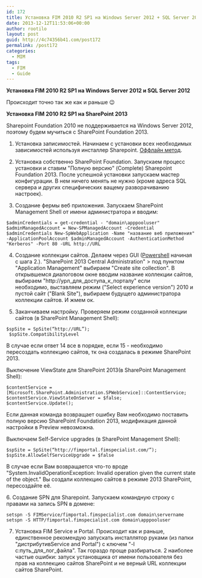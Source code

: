 ```yaml
---
id: 172
title: Установка FIM 2010 R2 SP1 на Windows Server 2012 + SQL Server 2012 и SharePoint 2013
date: 2013-12-12T11:53:06+00:00
author: rootilo
layout: post
guid: http://4c74356b41.com/post172
permalink: /post172
categories:
  - MIM
tags:
  - FIM
  - Guide
---
```

**Установка FIM 2010 R2 SP1 на Windows Server 2012 и SQL Server 2012**
  
Происходит точно так же как и раньше 😉

**Установка FIM 2010 R2 SP1 на SharePoint 2013**
  
Sharepoint Foundation 2010 не поддерживается на Windows Server 2012, поэтому будем мучиться с SharePoint Foundation 2013.
  
1. Установка записимостей. Начинаем с установки всех необходимых зависимостей используя инсталлер Sharepoint. [Оффлайн метод](http://4c74356b41.com/post185).

2. Установка собственно SharePoint Foundation. Запускаем процесс установки и ставим "Полную версию" (Complete) Sharepoint Foundation 2013. После успешной установки запускаем мастер конфигурации. В нем ничего менять не нужно (кроме адреса SQL сервера и других специфических ващему разворачиванию настроек).

3. Создание фермы веб приложения. Запускаем SharePoint Management Shell от имени администратора и вводим:

```
$adminCredentials = get-credential - "domain\apppooluser"
$adminManagedAccount = New-SPManagedAccount -Credential $adminCredentials New-SpWebApplication -Name "название веб приложения" -ApplicationPoolAccount $adminManagedAccount -AuthenticationMethod "Kerberos" -Port 80 -URL http://URL
```

4. Создание коллекции сайтов. Делаем через GUI ([Powershell](http://4c74356b41.com/post180) начиная с шага 2.). "SharePoint 2013 Central Administration" > под пунктом "Application Management" выбираем "Create site collection". В открывшемся диалоговом окне вводим название коллекции сайтов, выбираем "http://урл\_для\_доступа\_к\_порталу" если необходимо, выставляем режим ("Select experience version") 2010 и пустой сайт ("Blank Site"), выбираем будущего администратора коллекции сайтов. И жмем ок.

5. Заканчиваем настройку. Проверяем режим созданной коллекции сайтов (в SharePoint Management Shell):

```
$spSite = SpSite(“http://URL”);
 $spSite.CompatibilityLevel
```

В случае если ответ 14 все в порядке, если 15 - необходимо пересоздать коллекцию сайтов, тк она создалась в режиме SharePoint 2013.
  
Выключение ViewState для SharePoint 2013(в SharePoint Management Shell):

```
$contentService = [Microsoft.SharePoint.Administration.SPWebService]::ContentService;
$contentService.ViewStateOnServer = $false;
$contentService.Update();
```

Если данная команда возвращает ошибку Вам необходимо поставить полную версию SharePoint Foundation 2013, модификация данной настройки в Preview невозможна.
  
Выключаем Self-Service upgrades (в SharePoint Management Shell):

```
$spSite = SpSite(“http://fimportal.fimspecialist.com/”);
$spSite.AllowSelfServiceUpgrade = $false
```

В случае если Вам возвращается что-то вроде "System.InvalidOperationException: Invalid operation given the current state of the object." Вы создали коллекцию сайтов в режиме 2013 SharePoint, пересоздайте её.

6. Создание SPN для Sharepoint. Запускаем командную строку с правами на запись SPN в домене:

```
setspn -S FIMService/fimportal.fimspecialist.com domain\servername
setspn -S HTTP/fimportal.fimspecialist.com domain\apppooluser
```

7. Установка FIM Service и Portal. Происходит как и раньше, единственное рекомендую запускать инсталлятор руками (из папки "дистрибутивService and Portal") с ключем "-l c:путь\_для\_лог_файла". Так гораздо проще разбираться. 2 наиболее частые ошибки: запуск установщика от имени пользователя без прав на коллекцию сайтов SharePoint и не верный URL коллекции сайтов SharePoint.